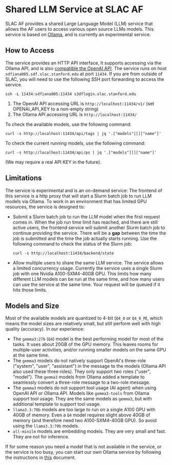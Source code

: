 # Shared LLM Service at SLAC AF

SLAC AF provides a shared Large Language Model (LLM) service that allows the AF
users to access various open source LLMs models. This service is based on
[Ollama](https://ollama.com/), and is currently an experimental service.

## How to Access

The service provides an HTTP API interface, It supports accessing via the Ollama
API, and is also
[compatible the OpenAI API](https://ollama.com/blog/openai-compatibility). The
service runs on host `sdfiana005.sdf.slac.stanford.edu` at port `11434`. If you
are from outside of SLAC, you will need to use the following SSH port forwarding
to access the service.

```
ssh -L 11434:sdfiana005:11434 s3dflogin.slac.stanford.edu
```

1. The OpenAI API accessing URL is `http://localhost:11434/v1/` (set
   OPENAI_API_KEY to a non-empty string)
2. The Ollama API accessing URL is `http://localhost:11434/`

To check the available models, use the following command:

```
curl -s http://localhost:11434/api/tags | jq '.["models"][]["name"]'
```

To check the current running models, use the following command:

```
curl -s http://localhost:11434/api/ps | jq '.["models"][]["name"]'
```

(We may require a real API KEY in the future).

## Limitations

The service is experimental and is an on-demand service: The frontend of this
service is a http proxy that will start a Slurm batch job to run LLM models via
Ollama. To work in an environment that has limited GPU resources, the service is
designed to:

- Submit a Slurm batch job to run the LLM model when the first request comes in.
  When the job run time limit has reached, and there are still active users, the
  frontend service will submit another Slurm batch job to continue providing the
  service. There will be a **gap** between the time the job is submitted and the
  time the job actually starts running. Use the following command to check the
  status of the Slurm job:
    ```
    curl -s http://localhost:11434/backend/state
    ```
- Allow multiple users to share the same LLM service. The service allows a
  limited concurrency usage. Currently the service uses a single Slurm job with
  one Nvidia A100-SXM4-40GB GPU. This limits how many different LLM models can
  be run at the same time, and how many users can use the service at the same
  time. Your request will be queued if it hits those limits.

## Models and Size

Most of the available models are quantized to 4-bit (`Q4_0` or `Q4_K_M`), which
means the model sizes are relatively small, but still perform well with high
quality (accuracy). In our experience:

- The `gemma3:27b` (`Q4`) model is the best performing model for most of the
  tasks. It uses about 20GB of the GPU memory. This leaves rooms for
  multiple-user activities, and/or running smaller models on the same GPU at the
  same time.
- The `gemma3` models do not natively support OpenAI's three-role ("system",
  "user", "assistant") in the message to the models (Ollama API also used these
  three roles). They only support two roles ("user", "model"). The `gemma3`
  models from Ollama added a template to seamlessly convert a three-role message
  to a two-role message.
- The `gemma3` models do not support tool usage (AI agent) when using OpenAI API
  or Ollama API. Models like `gemma3-tools` from Ollama support tool usage. They
  are the same models as `gemma3`, but with additional template to support tool
  usage.
- `llama3.3:70b` models are too large to run on a single A100 GPU with 40GB of
  memory. Even a `Q4` model requires slight above 40GB of memory (and therefore
  need two A100-SXM4-40GB GPU). So avoid using the `llama3.3:70b` models.
- `all-minilm` models are embedding models. They are very small and fast. They
  are not for inference.

If for some reason you need a model that is not available in the service, or the
service is too busy, you can start our own Ollama service by following the
instructions in [this](./RunYourOwnOllama.md) document.

